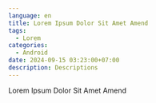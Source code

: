```yaml
---
language: en
title: Lorem Ipsum Dolor Sit Amet Amend
tags:
  - Lorem
categories:
  - Android
date: 2024-09-15 03:23:00+07:00
description: Descriptions
---
```

Lorem Ipsum Dolor Sit Amet Amend
